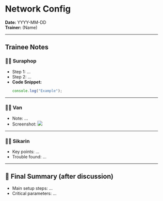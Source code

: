 # Network Config

**Date:** YYYY-MM-DD  
**Trainer:** (Name)

---

## Trainee Notes

### 🧑‍💻 Suraphop
- Step 1: ...
- Step 2: ...
- **Code Snippet:**
  ```javascript
  console.log("Example");
  ```

---

### 🧑‍💻 Van
- Note: ...
- Screenshot: ![](images/bob-step1.png)

---

### 🧑‍💻 Sikarin
- Key points: ...
- Trouble found: ...

---

## 📝 Final Summary (after discussion)
- Main setup steps: ...
- Critical parameters: ...
